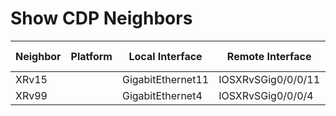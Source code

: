 
# Show CDP Neighbors
| Neighbor | Platform | Local Interface | Remote Interface | Capability | Hold Time |
| -------- | -------- | --------------- | ---------------- | ---------- | --------- |
| XRv15 |  | GigabitEthernet11 | IOSXRvSGig0/0/0/11 | R | 149 |
| XRv99 |  | GigabitEthernet4 | IOSXRvSGig0/0/0/4 | R | 163 |